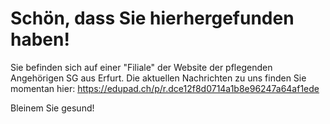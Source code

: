 
# Schön, dass Sie hierhergefunden haben!

Sie befinden sich auf einer "Filiale" der Website der pflegenden Angehörigen SG aus Erfurt.
Die aktuellen Nachrichten zu uns finden Sie momentan hier:
https://edupad.ch/p/r.dce12f8d0714a1b8e96247a64af1ede

Bleinem Sie gesund!